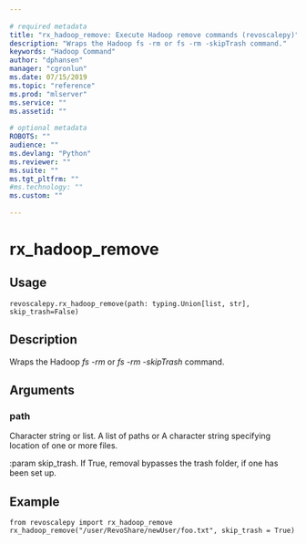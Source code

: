 ```yaml
--- 
 
# required metadata 
title: "rx_hadoop_remove: Execute Hadoop remove commands (revoscalepy)" 
description: "Wraps the Hadoop fs -rm or fs -rm -skipTrash command." 
keywords: "Hadoop Command" 
author: "dphansen" 
manager: "cgronlun" 
ms.date: 07/15/2019
ms.topic: "reference" 
ms.prod: "mlserver" 
ms.service: "" 
ms.assetid: "" 
 
# optional metadata 
ROBOTS: "" 
audience: "" 
ms.devlang: "Python" 
ms.reviewer: "" 
ms.suite: "" 
ms.tgt_pltfrm: "" 
#ms.technology: "" 
ms.custom: "" 
 
---
```


# rx_hadoop_remove


 


## Usage



```
revoscalepy.rx_hadoop_remove(path: typing.Union[list, str], skip_trash=False)
```





## Description

Wraps the Hadoop *fs -rm* or *fs -rm -skipTrash* command.


## Arguments


### path

Character string or list. A list of paths or A character string specifying location of one or more
files.

:param skip_trash. If True, removal bypasses the trash folder, if one has been set up.


## Example



```
from revoscalepy import rx_hadoop_remove
rx_hadoop_remove("/user/RevoShare/newUser/foo.txt", skip_trash = True)
```

